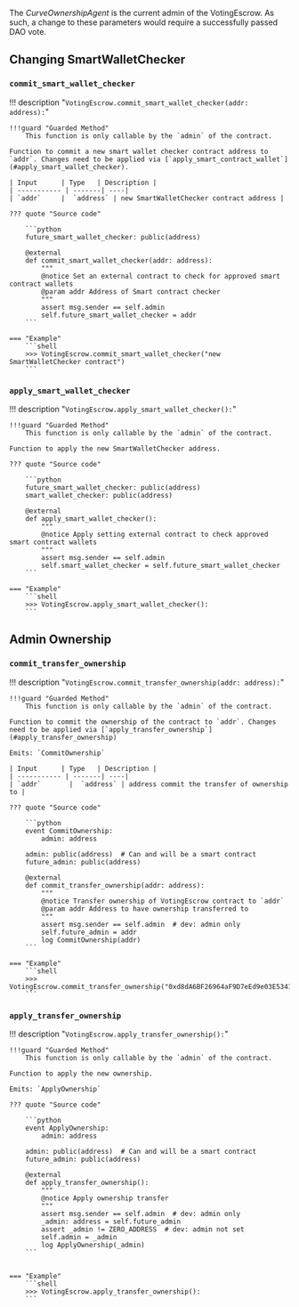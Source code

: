 The *CurveOwnershipAgent* is the current admin of the VotingEscrow. As such, a change to these parameters would require a successfully passed DAO vote.


## **Changing SmartWalletChecker**

### `commit_smart_wallet_checker`
!!! description "`VotingEscrow.commit_smart_wallet_checker(addr: address):`"

    !!!guard "Guarded Method"
        This function is only callable by the `admin` of the contract.

    Function to commit a new smart wallet checker contract address to `addr`. Changes need to be applied via [`apply_smart_contract_wallet`](#apply_smart_wallet_checker).

    | Input      | Type   | Description |
    | ----------- | -------| ----|
    | `addr`     |  `address` | new SmartWalletChecker contract address |

    ??? quote "Source code"

        ```python
        future_smart_wallet_checker: public(address)

        @external
        def commit_smart_wallet_checker(addr: address):
            """
            @notice Set an external contract to check for approved smart contract wallets
            @param addr Address of Smart contract checker
            """
            assert msg.sender == self.admin
            self.future_smart_wallet_checker = addr  
        ```

    === "Example"
        ```shell
        >>> VotingEscrow.commit_smart_wallet_checker("new SmartWalletChecker contract")
        ```


### `apply_smart_wallet_checker`
!!! description "`VotingEscrow.apply_smart_wallet_checker():`"

    !!!guard "Guarded Method"
        This function is only callable by the `admin` of the contract.

    Function to apply the new SmartWalletChecker address.

    ??? quote "Source code"

        ```python
        future_smart_wallet_checker: public(address)
        smart_wallet_checker: public(address)

        @external
        def apply_smart_wallet_checker():
            """
            @notice Apply setting external contract to check approved smart contract wallets
            """
            assert msg.sender == self.admin
            self.smart_wallet_checker = self.future_smart_wallet_checker
        ```

    === "Example"
        ```shell
        >>> VotingEscrow.apply_smart_wallet_checker():
        ```



## **Admin Ownership**

### `commit_transfer_ownership`
!!! description "`VotingEscrow.commit_transfer_ownership(addr: address):`"

    !!!guard "Guarded Method"
        This function is only callable by the `admin` of the contract.

    Function to commit the ownership of the contract to `addr`. Changes need to be applied via [`apply_transfer_ownership`](#apply_transfer_ownership)

    Emits: `CommitOwnership`

    | Input      | Type   | Description |
    | ----------- | -------| ----|
    | `addr`       |  `address` | address commit the transfer of ownership to |

    ??? quote "Source code"

        ```python 
        event CommitOwnership:
            admin: address

        admin: public(address)  # Can and will be a smart contract
        future_admin: public(address)

        @external
        def commit_transfer_ownership(addr: address):
            """
            @notice Transfer ownership of VotingEscrow contract to `addr`
            @param addr Address to have ownership transferred to
            """
            assert msg.sender == self.admin  # dev: admin only
            self.future_admin = addr
            log CommitOwnership(addr)   
        ```

    === "Example"
        ```shell
        >>> VotingEscrow.commit_transfer_ownership("0xd8dA6BF26964aF9D7eEd9e03E53415D37aA96045"):
        ```


### `apply_transfer_ownership`
!!! description "`VotingEscrow.apply_transfer_ownership():`"

    !!!guard "Guarded Method"
        This function is only callable by the `admin` of the contract.

    Function to apply the new ownership.

    Emits: `ApplyOwnership`

    ??? quote "Source code"

        ```python
        event ApplyOwnership:
            admin: address

        admin: public(address)  # Can and will be a smart contract
        future_admin: public(address)

        @external
        def apply_transfer_ownership():
            """
            @notice Apply ownership transfer
            """
            assert msg.sender == self.admin  # dev: admin only
            _admin: address = self.future_admin
            assert _admin != ZERO_ADDRESS  # dev: admin not set
            self.admin = _admin
            log ApplyOwnership(_admin)  
        ```


    === "Example"
        ```shell
        >>> VotingEscrow.apply_transfer_ownership():
        ```